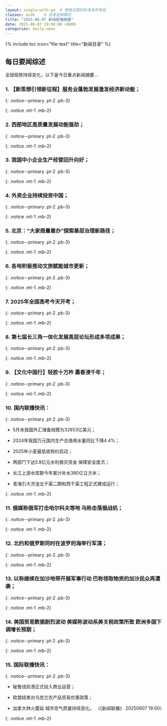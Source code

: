 ```yaml
---
layout: single-with-ga  # 使用主题的标准单页布局
classes: wide    # 启用宽屏模式
title: "2025-06-07 新闻联播摘要"
date: 2025-06-07 19:00:00 +0800
categories: daily-news
---
```


{% include toc icon="file-text" title="新闻目录" %}
   
## 每日要闻综述

全球局势持续变化，以下是今日重点新闻摘要...

### 1. 【新思想引领新征程】服务业蓬勃发展激发经济新动能； 

{: .notice--primary .pt-2 .pb-3}

{: .notice .mt-1 .mb-2}

### 2. 西部地区高质量发展动能强劲； 

{: .notice--primary .pt-2 .pb-3}

{: .notice .mt-1 .mb-2}

### 3. 我国中小企业生产经营回升向好； 

{: .notice--primary .pt-2 .pb-3}

{: .notice .mt-1 .mb-2}

### 4. 外资企业持续投资中国； 

{: .notice--primary .pt-2 .pb-3}

{: .notice .mt-1 .mb-2}

### 5. 北京：“大家商量着办”探索基层治理新路径； 

{: .notice--primary .pt-2 .pb-3}

{: .notice .mt-1 .mb-2}

### 6. 各地积极推动文旅赋能城市更新； 

{: .notice--primary .pt-2 .pb-3}

{: .notice .mt-1 .mb-2}

### 7. 2025年全国高考今天开考； 

{: .notice--primary .pt-2 .pb-3}

{: .notice .mt-1 .mb-2}

### 8. 第七届长三角一体化发展高层论坛形成多项成果； 

{: .notice--primary .pt-2 .pb-3}

{: .notice .mt-1 .mb-2}

### 9. 【文化中国行】轻胶十万杵 墨香浸千年； 

{: .notice--primary .pt-2 .pb-3}

{: .notice .mt-1 .mb-2}

### 10. 国内联播快讯： 

{: .notice--primary .pt-2 .pb-3}

- 5月末我国外汇储备规模为32853亿美元；

- 2024年我国万元国内生产总值用水量同比下降4.4%；

- 2025年小麦最低收购价启动；

- 两部门下达5.8亿元水利救灾资金 保障安全度汛；

- 长江上游水库群今年累计补水380亿立方米；

- 青海引大济湟北干渠二期和西干渠工程正式建成运行；

{: .notice .mt-1 .mb-2}

### 11. 俄媒称俄军打击哈尔科夫等地 乌称击落俄战机； 

{: .notice--primary .pt-2 .pb-3}

{: .notice .mt-1 .mb-2}

### 12. 北约和俄罗斯同时在波罗的海举行军演； 

{: .notice--primary .pt-2 .pb-3}

{: .notice .mt-1 .mb-2}

### 13. 以称继续在加沙地带开展军事行动 巴称领取物资的加沙民众再遭袭； 

{: .notice--primary .pt-2 .pb-3}

{: .notice .mt-1 .mb-2}

### 14. 美国贸易数据剧烈波动 美媒称波动系美关税政策所致 欧洲多国下调增长预期； 

{: .notice--primary .pt-2 .pb-3}

{: .notice .mt-1 .mb-2}

### 15. 国际联播快讯： 

{: .notice--primary .pt-2 .pb-3}

- 秘鲁钱凯港正式投入商业运营；

- 欧盟结束对乌克兰农产品贸易优惠政策；

- 加拿大林火蔓延 城市空气质量持续恶化。 （《新闻联播》 20250607 19:00）

{: .notice .mt-1 .mb-2}